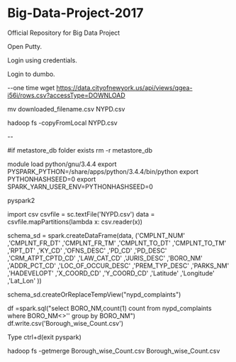 # Big-Data-Project-2017
 Official Repository for Big Data Project

Open Putty.

Login using credentials.

Login to dumbo.

--one time wget https://data.cityofnewyork.us/api/views/qgea-i56i/rows.csv?accessType=DOWNLOAD

mv downloaded_filename.csv NYPD.csv

hadoop fs -copyFromLocal NYPD.csv

--

#if metastore_db folder exists rm -r metastore_db

module load python/gnu/3.4.4 export PYSPARK_PYTHON=/share/apps/python/3.4.4/bin/python export PYTHONHASHSEED=0 export SPARK_YARN_USER_ENV=PYTHONHASHSEED=0

pyspark2

import csv csvfile = sc.textFile('NYPD.csv') data = csvfile.mapPartitions(lambda x: csv.reader(x))

schema_sd = spark.createDataFrame(data, ('CMPLNT_NUM' ,'CMPLNT_FR_DT' ,'CMPLNT_FR_TM' ,'CMPLNT_TO_DT' ,'CMPLNT_TO_TM' ,'RPT_DT' ,'KY_CD' ,'OFNS_DESC' ,'PD_CD' ,'PD_DESC' ,'CRM_ATPT_CPTD_CD' ,'LAW_CAT_CD' ,'JURIS_DESC' ,'BORO_NM' ,'ADDR_PCT_CD' ,'LOC_OF_OCCUR_DESC' ,'PREM_TYP_DESC' ,'PARKS_NM' ,'HADEVELOPT' ,'X_COORD_CD' ,'Y_COORD_CD' ,'Latitude' ,'Longitude' ,'Lat_Lon' ))

schema_sd.createOrReplaceTempView("nypd_complaints")

df =spark.sql("select BORO_NM,count(1) count from nypd_complaints where BORO_NM<>'' group by BORO_NM") df.write.csv('Borough_wise_Count.csv')

Type ctrl+d(exit pyspark)

hadoop fs -getmerge Borough_wise_Count.csv Borough_wise_Count.csv
